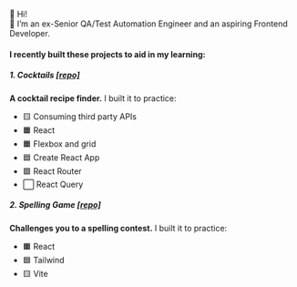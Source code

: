 👋 Hi! <br>
👾 I’m an ex-Senior QA/Test Automation Engineer and an aspiring Frontend Developer.

#### I recently built these projects to aid in my learning:

##### 1. Cocktails [[repo]](https://github.com/volkanungan/cocktails)
**A cocktail recipe finder.** I built it to practice:
- 🟨 Consuming third party APIs
- 🟧 React
- 🟧 Flexbox and grid
- 🟦 Create React App
- 🟩 React Router
- ⬜️ React Query

##### 2. Spelling Game [[repo]](https://github.com/volkanungan/spelling-quiz)
**Challenges you to a spelling contest.** I built it to practice:
- 🟧 React
- 🟦 Tailwind
- 🟨 Vite
